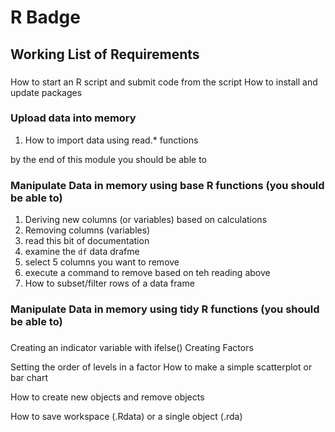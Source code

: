 # R Badge

## Working List of Requirements

###
How to start an R script and submit code from the script
How to install and update packages



### Upload data into memory
1. How to import data using read.* functions



by the end of this module you should be able to 

### Manipulate Data in memory using base R functions (you should be able to)
1. Deriving new columns (or variables) based on calculations
2. Removing columns (variables)
  1. read this bit of documentation
  2. examine the `df` data drafme
  3. select 5 columns you want to remove
  4. execute a command to remove based on teh reading above
4. How to subset/filter rows of a data frame

### Manipulate Data in memory using tidy R functions (you should be able to)



###
Creating an indicator variable with ifelse()
Creating Factors





Setting the order of levels in a factor
How to make a simple scatterplot or bar chart


How to create new objects and remove objects

How to save workspace (.Rdata) or a single object (.rda)

